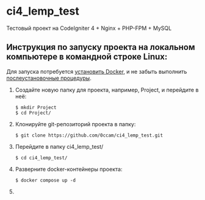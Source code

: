 # ci4_lemp_test
Тестовый проект на CodeIgniter 4 + Nginx + PHP-FPM + MySQL

## Инструкция по запуску проекта на локальном компьютере в командной строке Linux:
Для запуска потребуется [установить Docker](https://docs.docker.com/engine/install/), и не забыть выполнить [послеустановочные процедуры](https://docs.docker.com/engine/install/linux-postinstall/).
1. Создайте новую папку для проекта, например, Project, и перейдите в неё:
   ```
   $ mkdir Project
   $ cd Project/
   ```
2. Клонируйте git-репозиторий проекта в папку:
   ```
   $ git clone https://github.com/0ccam/ci4_lemp_test.git
   ```
3. Перейдите в папку ci4_lemp_test/
   ```
   $ cd ci4_lemp_test/
   ```
4. Разверните docker-контейнеры проекта:
   ```
   $ docker compose up -d
   ```
5. 
